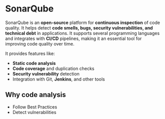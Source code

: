# SonarQube 
SonarQube is an **open-source** platform for **continuous inspection** of code quality. It helps detect **code smells, bugs, security vulnerabilities, and technical debt** in applications. It supports several programming languages and integrates with **CI/CD** pipelines, making it an essential tool for improving code quality over time. 

It provides features like:
- **Static code analysis**
- **Code coverage** and duplication checks
- **Security vulnerability** detection
- Integration with Git, **Jenkins**, and other tools

## Why code analysis
- Follow Best Practices
- Detect vulnerabilities